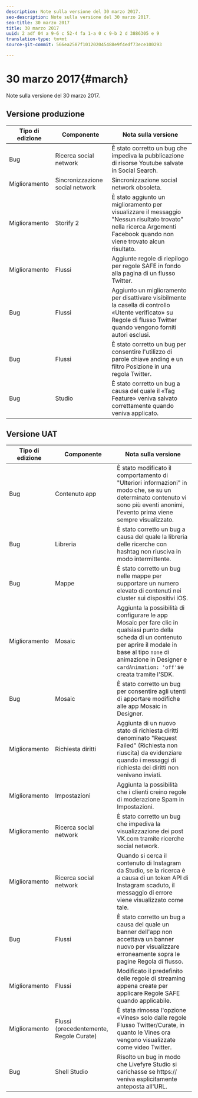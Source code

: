 ```yaml
---
description: Note sulla versione del 30 marzo 2017.
seo-description: Note sulla versione del 30 marzo 2017.
seo-title: 30 marzo 2017
title: 30 marzo 2017
uuid: 2 adf 04 a 9-6 c 52-4 fa 1-a 0 c 9-b 2 d 3886305 e 9
translation-type: tm+mt
source-git-commit: 566ea2587f101202045488e9f4edf73ece100293

---
```



# 30 marzo 2017{#march}

Note sulla versione del 30 marzo 2017.

## Versione produzione

| Tipo di edizione | Componente | Nota sulla versione |
|---|---|---|
| Bug | Ricerca social network | È stato corretto un bug che impediva la pubblicazione di risorse Youtube salvate in Social Search. |
| Miglioramento | Sincronizzazione social network | Sincronizzazione social network obsoleta. |
| Miglioramento | Storify 2 | È stato aggiunto un miglioramento per visualizzare il messaggio "Nessun risultato trovato" nella ricerca Argomenti Facebook quando non viene trovato alcun risultato. |
| Miglioramento | Flussi | Aggiunte regole di riepilogo per regole SAFE in fondo alla pagina di un flusso Twitter. |
| Bug | Flussi | Aggiunto un miglioramento per disattivare visibilmente la casella di controllo «Utente verificato» su Regole di flusso Twitter quando vengono forniti autori esclusi. |
| Bug | Flussi | È stato corretto un bug per consentire l'utilizzo di parole chiave anding e un filtro Posizione in una regola Twitter. |
| Bug | Studio | È stato corretto un bug a causa del quale il «Tag Feature» veniva salvato correttamente quando veniva applicato. |

## Versione UAT

| Tipo di edizione | Componente | Nota sulla versione |
|---|---|---|
| Bug | Contenuto app | È stato modificato il comportamento di "Ulteriori informazioni" in modo che, se su un determinato contenuto vi sono più eventi anonimi, l'evento prima viene sempre visualizzato. |
| Bug | Libreria | È stato corretto un bug a causa del quale la libreria delle ricerche con hashtag non riusciva in modo intermittente. |
| Bug | Mappe | È stato corretto un bug nelle mappe per supportare un numero elevato di contenuti nei cluster sui dispositivi iOS. |
| Miglioramento | Mosaic | Aggiunta la possibilità di configurare le app Mosaic per fare clic in qualsiasi punto della scheda di un contenuto per aprire il modale in base al tipo `none` di animazione in Designer e `cardAnimation: 'off'`se creata tramite l'SDK. |
| Bug | Mosaic | È stato corretto un bug per consentire agli utenti di apportare modifiche alle app Mosaic in Designer. |
| Miglioramento | Richiesta diritti | Aggiunta di un nuovo stato di richiesta diritti denominato "Request Failed" (Richiesta non riuscita) da evidenziare quando i messaggi di richiesta dei diritti non venivano inviati. |
| Miglioramento | Impostazioni | Aggiunta la possibilità che i clienti creino regole di moderazione Spam in Impostazioni. |
| Miglioramento | Ricerca social network | È stato corretto un bug che impediva la visualizzazione dei post VK.com tramite ricerche social network. |
| Miglioramento | Ricerca social network | Quando si cerca il contenuto di Instagram da Studio, se la ricerca è a causa di un token API di Instagram scaduto, il messaggio di errore viene visualizzato come tale. |
| Bug | Flussi | È stato corretto un bug a causa del quale un banner dell'app non accettava un banner nuovo per visualizzare erroneamente sopra le pagine Regola di flusso. |
| Miglioramento | Flussi | Modificato il predefinito delle regole di streaming appena create per applicare Regole SAFE quando applicabile. |
| Miglioramento | Flussi (precedentemente, Regole Curate) | È stata rimossa l'opzione «Vines» solo dalle regole Flusso Twitter/Curate, in quanto le Vines ora vengono visualizzate come video Twitter. |
| Bug | Shell Studio | Risolto un bug in modo che Livefyre Studio si carichasse se https:// veniva esplicitamente anteposta all'URL. |

